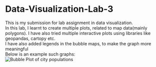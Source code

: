 # Data-Visualization-Lab-3
This is my submission for lab assignment in data visualization. <br>
In this lab, I learnt to create multiple plots, related to map data(mainly polygons). I have also tried multiple interactive plots using libraries like geopandas, cartopy etc. <br>
I have also added legends in the bubble maps, to make the graph more meaningful <br>
Below is an example such graphs: <br>
![Bubble Plot of city populations](https://github.iitj.ac.in/chakshu-1/Data-Visualization-Lab-3/blob/main/Pop_cities.png)


